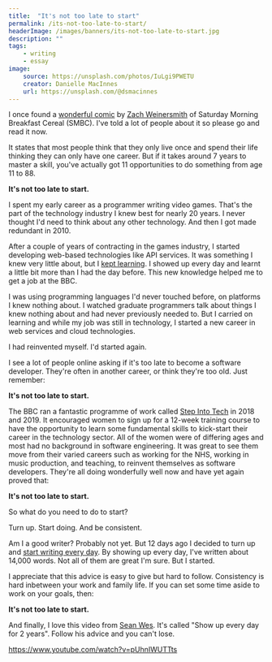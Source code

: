 ```yaml
---
title:  "It's not too late to start"
permalink: /its-not-too-late-to-start/
headerImage: /images/banners/its-not-too-late-to-start.jpg
description: ""
tags:
    - writing
    - essay
image:
    source: https://unsplash.com/photos/IuLgi9PWETU
    creator: Danielle MacInnes
    url: https://unsplash.com/@dsmacinnes
---
```


I once found a [wonderful comic](https://www.smbc-comics.com/index.php?db=comics&id=2722) by [Zach Weinersmith](https://twitter.com/ZachWeiner) of Saturday Morning Breakfast Cereal (SMBC). I've told a lot of people about it so please go and read it now.

It states that most people think that they only live once and spend their life thinking they can only have one career. But if it takes around 7 years to master a skill, you've actually got 11 opportunities to do something from age 11 to 88.

**It's not too late to start.**

I spent my early career as a programmer writing video games. That's the part of the technology industry I knew best for nearly 20 years. I never thought I'd need to think about any other technology. And then I got made redundant in 2010.

After a couple of years of contracting in the games industry, I started developing web-based technologies like API services. It was something I knew very little about, but I [kept learning](/learning-to-learn-software-development/). I showed up every day and learnt a little bit more than I had the day before. This new knowledge helped me to get a job at the BBC.

I was using programming languages I'd never touched before, on platforms I knew nothing about. I watched graduate programmers talk about things I knew nothing about and had never previously needed to. But I carried on learning and while my job was still in technology, I started a new career in web services and cloud technologies.

I had reinvented myself. I'd started again.

I see a lot of people online asking if it's too late to become a software developer. They're often in another career, or think they're too old. Just remember:

**It's not too late to start.**

The BBC ran a fantastic programme of work called [Step Into Tech](https://www.bbc.com/backstage/design-engineering/new-and-diverse-talent#stepintotechscheme) in 2018 and 2019. It encouraged women to sign up for a 12-week training course to have the opportunity to learn some fundamental skills to kick-start their career in the technology sector. All of the women were of differing ages and most had no background in software engineering. It was great to see them move from their varied careers such as working for the NHS, working in music production, and teaching, to reinvent themselves as software developers. They're all doing wonderfully well now and have yet again proved that:

**It's not too late to start.**

So what do you need to do to start? 

Turn up. Start doing. And be consistent.

Am I a good writer? Probably not yet. But 12 days ago I decided to turn up and [start writing every day](/creating-a-writing-habit/). By showing up every day, I've written about 14,000 words. Not all of them are great I'm sure. But I started.

I appreciate that this advice is easy to give but hard to follow. Consistency is hard inbetween your work and family life. If you can set some time aside to work on your goals, then:

**It's not too late to start.**

And finally, I love this video from [Sean Wes](https://twitter.com/seanwes). It's called "Show up every day for 2 years". Follow his advice and you can't lose.

https://www.youtube.com/watch?v=pUhnIWUTTts
